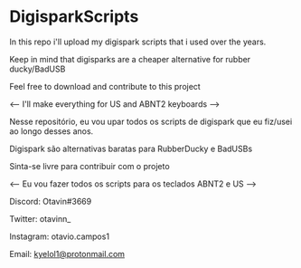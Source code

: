 # DigisparkScripts

In this repo i'll upload my digispark scripts that i used over the years.

Keep in mind that digisparks are a cheaper alternative for rubber ducky/BadUSB

Feel free to download and contribute to this project

<-- I'll make everything for US and ABNT2 keyboards -->



Nesse repositório, eu vou upar todos os scripts de digispark que eu fiz/usei ao longo desses anos.

Digispark são alternativas baratas para RubberDucky e BadUSBs

Sinta-se livre para contribuir com o projeto

<-- Eu vou fazer todos os scripts para os teclados ABNT2 e US -->



Discord: Otavin#3669

Twitter: otavinn_

Instagram: otavio.campos1

Email: kyelol1@protonmail.com

